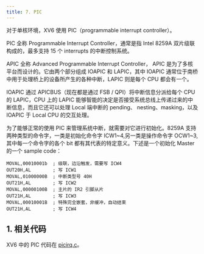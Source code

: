 ```yaml
---
title: 7. PIC
---
```


对于单核环境，XV6 使用 PIC（programmable interrupt controller）。 

PIC 全称 Programmable Interrupt Controller，通常是指 Intel 8259A 双片级联构成的，最多支持 15 个 interrupts 的中断控制系统。

APIC 全称 Advanced Programmable Interrupt Controller， APIC 是为了多核平台而设计的。它由两个部分组成 IOAPIC 和 LAPIC，其中 IOAPIC 通常位于南桥中用于处理桥上的设备所产生的各种中断，LAPIC 则是每个 CPU 都会有一个。

IOAPIC 通过 APICBUS（现在都是通过 FSB / QPI）将中断信息分派给每个 CPU 的 LAPIC，CPU 上的 LAPIC 能够智能的决定是否接受系统总线上传递过来的中断信息，而且它还可以处理 Local 端中断的 pending、 nesting、masking，以及 IOAPIC 于 Local CPU 的交互处理。 

为了能够正常的使用 PIC 来管理系统中断，就需要对它进行初始化。8259A 支持两种类型的命令字，一类是初始化命令字 ICW1~4,另一类是操作命令字 OCW1~3,其中每一个命令字的各个 bit 都有其代表的特定意义。下述是一个初始化 Master 的一个 sample code：

```assembly
MOVAL,00010001b  ; 级联，边沿触发，需要写 ICW4 
OUT20H,AL        ; 写 ICW1 
MOVAL,01000000B  ; 中断类型号 40H 
OUT21H,AL        ; 写 ICW2 
MOVAL,00000100B  ; 主片的 IR2 引脚从片 
OUT21H,AL        ; 写 ICW3 
MOVAL,00010001B  ; 特殊完全嵌套，非缓冲，自动结束 
OUT21H,AL        ; 写 ICW4 
```

## 1. 相关代码

XV6 中的 PIC 代码在 [picirq.c](https://github.com/professordeng/xv6-expansion/blob/master/picirq.c)。

